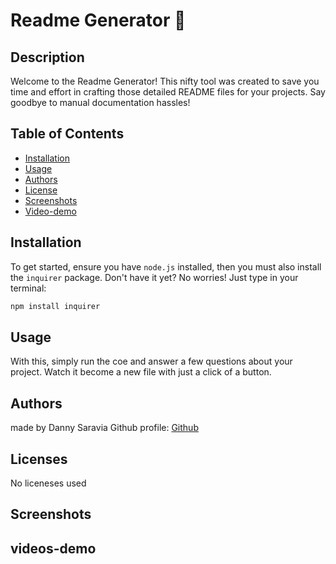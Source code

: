 # Readme Generator 🚀

## Description
Welcome to the Readme Generator! This nifty tool was created to save you time and effort in crafting those detailed README files for your projects. Say goodbye to manual documentation hassles!

## Table of Contents
- [Installation](#installation)
- [Usage](#usage)
- [Authors](#authors)
- [License](#license)
- [Screenshots](#screenshots)
- [Video-demo](#videos-demo)

## Installation
To get started, ensure you have `node.js` installed, then you must also install the `inquirer` package. Don't have it yet? No worries! Just type in your terminal:
```bash
npm install inquirer
```
## Usage

With this, simply run the coe and answer a few questions about your project. Watch it become a new file with just a click of a button. 

## Authors

made by Danny Saravia 
Github profile: [Github](https://github.com/Dannysaravia001)

## Licenses
No liceneses used
## Screenshots

## videos-demo